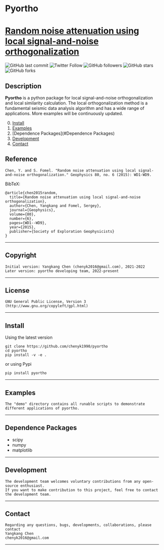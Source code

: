 **Pyortho**
======
#  [Random noise attenuation using local signal-and-noise orthogonalization](https://www.researchgate.net/publication/270902763_Random_noise_attenuation_using_local_signal-and-noise_orthogonalization)

![GitHub last commit](https://img.shields.io/github/last-commit/chenyk1990/pyortho?style=plastic)
![Twitter Follow](https://img.shields.io/twitter/follow/chenyk1990?style=social)
![GitHub followers](https://img.shields.io/github/followers/chenyk1990?style=social)
![GitHub stars](https://img.shields.io/github/stars/chenyk1990/pyortho?style=social)
![GitHub forks](https://img.shields.io/github/forks/chenyk1990/pyortho?style=social)

## Description

**Pyortho** is a python package for local signal-and-noise orthogonalization and local similarity calculation. The local orthogonalization method is a fundamental seismic data analysis algorithm and has a wide range of applications. More examples will be continuously updated. 

0. [Install](#Install)
0. [Examples](#Examples)
0. [Dependence Packages](#Dependence Packages)
0. [Development](#Development)
0. [Contact](#Contact)

## Reference
    Chen, Y. and S. Fomel. "Random noise attenuation using local signal-and-noise orthogonalization." Geophysics 80, no. 6 (2015): WD1-WD9.

BibTeX:

	@article{chen2015random,
	  title={Random noise attenuation using local signal-and-noise orthogonalization},
	  author={Chen, Yangkang and Fomel, Sergey},
	  journal={Geophysics},
	  volume={80},
	  number={6},
	  pages={WD1--WD9},
	  year={2015},
	  publisher={Society of Exploration Geophysicists}
	}

-----------
## Copyright
    Initial version: Yangkang Chen (chenyk2016@gmail.com), 2021-2022
	Later version: pyortho developing team, 2022-present
-----------

## License
    GNU General Public License, Version 3
    (http://www.gnu.org/copyleft/gpl.html)   

-----------

## Install
Using the latest version

    git clone https://github.com/chenyk1990/pyortho
    cd pyortho
    pip install -v -e .
or using Pypi

    pip install pyortho

-----------
## Examples
    The "demo" directory contains all runable scripts to demonstrate different applications of pyortho. 

-----------
## Dependence Packages
* scipy 
* numpy 
* matplotlib

-----------
## Development
    The development team welcomes voluntary contributions from any open-source enthusiast. 
    If you want to make contribution to this project, feel free to contact the development team. 

-----------
## Contact
    Regarding any questions, bugs, developments, collaborations, please contact  
    Yangkang Chen
    chenyk2016@gmail.com

-----------


